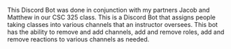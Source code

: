 This Discord Bot was done in conjunction with my partners Jacob and Matthew in our CSC 325 class. This is a Discord Bot that assigns people taking classes into various channels that an instructor oversees. This bot has the ability to remove and add channels, add and remove roles, add and remove reactions to various channels as needed.
